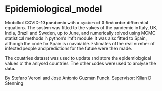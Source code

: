 # Epidemiological_model
Modelled COVID-19 pandemic with a system of 9 first order differential equations. 
The system was fitted to the values of the pandemic in Italy, UK, India, Brazil and Sweden, up to June,
and numerically solved using MCMC statistical methods in python’s lmfit module. It was also fitted to 
Spain, although the code for Spain is unavaiable.
Estimates of the real number of infected people and predictions for the future were then made.

The countries dataset was used to update and store the epidemiological values of the anlysed countries.
The other codes were used to analyse the data.

By Stefano Veroni and José Antonio Guzmàn Funck.
Supervisor: Kilian D Stenning
